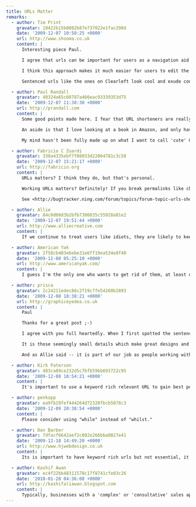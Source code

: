 ```yaml
---
title: URLs Matter
remarks:
  - author: Tim Print
    gravatar: 10422b15b0082b87e737022e1fac298d
    date: '2009-12-07 10:58:25 +0000'
    url: http://www.shooma.co.uk
    content: |
      Interesting piece Paul.

      I agree that urls can be important for users as a navigation aid or 'escape route' as you put it. I think the best way to help users with urls is to let them reflect the navigation. If the navigation element says 'work' and from there the sub-navigation says 'project 1', then let the url be /work/project-1/.

      I think this approach makes it much easier for users to edit the urls usefully or use them as signposts as there is a direct corelation with what is on the page.

      Sentenced urls like the ones on Clearleft look cool and exude confidence and maybe that's enough to justify their use but I'm not sure they add any other value.

  - author: Paul Randall
    gravatar: 40324a65c60787a466eac93339353d75
    date: '2009-12-07 11:38:30 +0000'
    url: http://prandall.com
    content: |
      Some good points made here. I fear that URL shorteners are really just a quick fix for Twitter, and if a service such as bit.ly or is.gd is removed, or has a problem, all the links are rendered useless. However URLs like flic.kr feel more reliable -- and crucially tells me where the link is taking me. There will come a time when we trust URL shortening services to the point where we blindly click on links, making us vulnerable to dodgy sites etc.

      An aside is that I love looking at a book in Amazon, and only have to change the .co.uk to a .com to be redirected to the same book page -- very useful for reading reviews.

      My mind hasn't been fully made up on what I want to call 'cute' URLs -- ones which make up a sentence. However nice they may be I don't know if it adds anything. If anything they are less intuitive, as so many sites have /about and /contact  by default. (interesting Clearleft redirect /about to /is for people like me!)

  - author: Fabricio C Zuardi
    gravatar: 330a4335ebf7f08033d22064781c3c58
    date: '2009-12-07 15:21:17 +0000'
    url: http://fabricio.org
    content: |
      URLs matters? I think they do, but that's personal.

      Working URLs matters? Definitely! If you break permalinks like changing clothes, there will be nothing a 2-D barcode scanner can do for you. You will still be redirected to a 404 or "we are taking a short break" web page, and that's a sad pattern I've seen on Ning more than once.

      See <http://bugtracker.ning.com/forum/topics/forum-topic-urls-should> or <http://www.houseofkyle.com/post/267799457/four-years> (follow the link on the post and count how many of the 4 y/o links on the original entry are still up).

  - author: Allie
    gravatar: 84c0d08d3b2bfb7306035c55928a81e2
    date: '2009-12-07 19:51:44 +0000'
    url: http://www.alliecreative.com
    content: |
      If we continue to treat users like idiots, they are likely to keep acting like idiots. Many of them want to learn, want to be more technologically aware, and it's our responsibility to help them on this journey. Not to mention the objective value of the URL, as you detail here.

  - author: American Yak
    gravatar: 2f58cb403e6ebe31e6ff19ea534e8f40
    date: '2009-12-08 05:25:10 +0000'
    url: http://www.americanyak.com/
    content: |
      I guess I'm the only one who wants to get rid of them, at least on the surface. Of course, I want everything to look beautiful too, and frankly, they just aren't all that.

  - author: prisca
    gravatar: 2c24211edec86c2f19c7fe54260b2893
    date: '2009-12-08 18:38:21 +0000'
    url: http://graphiceyedea.co.uk
    content: |
      Paul

      Thanks for a great post ;-)

      I agree with you full heartedly. When I first spotted the sentenced URL on the Clearleft website -- I saw it as a stroke of genius :) Love it...

      It is those seemingly small details which make great designs and sites stand out from the rest. Though I can understand the point of many people being unaware of the specifics of a URL -- not everyone will ever notice or appreciate all the thoughts and details which have gone into a website -- I do think it is exactly those details which will make all the difference.

      And as Allie said -- it is part of our job as people working with the web to share what we learn with our clients as well as colleagues. The part of educating my client in some small way about aspects of the internet is one of my favourite parts of the job. The smiles and excitement of people who discover for the first time what I take for granted is wonderful :) Like, for example, introducing my webstudents to the clearleft site and pointing out the URL :) Smiles all around :)

  - author: Kirk Paterson
    gravatar: 483ca89ce232d5c7bfb59bb693722c95
    date: '2009-12-08 18:54:21 +0000'
    content: |
      It's important to use a keyword rich relevant URL to gain best possible SEO, yet simplicity for viewer appeal.

  - author: penkapp
    gravatar: ea9fb19fef444264d72320fbcb5078c3
    date: '2009-12-09 20:38:54 +0000'
    content: |
      Please consider using "while" instead of "whilst."

  - author: Dan Barber
    gravatar: 7dfacf6642aef2c092e266bba0827e41
    date: '2009-12-18 14:49:20 +0000'
    url: http://www.hjwebdesign.co.uk
    content: |
      Its is important to have keyword rich urls but not essential, it comes down to the combination of SEO, text aesthetics and personal preference. Some people wont be swayed when they are choosing their URL, and they end up with the most random association possible!

  - author: Kashif Awan
    gravatar: ec4f22bb48311578c17f8741cfe03c26
    date: '2010-01-28 04:36:08 +0000'
    url: http://kashifaliawan.blogspot.com
    content: |
      Typically, businesses with a 'complex' or 'consultative' sales approach, such as consultants or professionals, will answer 'yes' to the first 2 questions. They don't always answer 'yes' to the third one. If this describes your situation, your SEO goals are probably to improve your rankings for your own name and your company's name.
---
```

